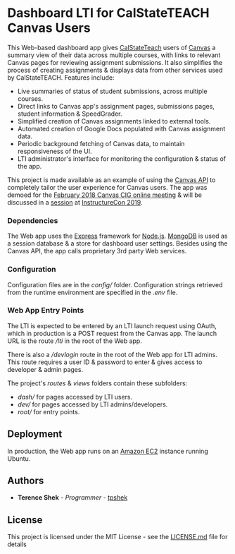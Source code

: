 # Dashboard LTI for CalStateTEACH Canvas Users

This Web-based dashboard app gives [CalStateTeach](https://www.calstateteach.net/) users of [Canvas](https://www.canvaslms.com/) a summary view of their data across multiple courses, with links to relevant Canvas pages for reviewing assignment submissions. It also simplifies the process of creating assignments & displays data from other services used by CalStateTEACH. Features include:

* Live summaries of status of student submissions, across multiple courses.
* Direct links to Canvas app's assignment pages, submissions pages, student information & SpeedGrader.
* Simplified creation of Canvas assignments linked to external tools.
* Automated creation of Google Docs populated with Canvas assignment data.
* Periodic background fetching of Canvas data, to maintain responsiveness of the UI.
* LTI administrator's interface for monitoring the configuration & status of the app.
 
This project is made available as an example of using the [Canvas API](https://canvas.instructure.com/doc/api/index.html) to completely tailor the user experience for Canvas users. The app was demoed for the [February 2018 Canvas CIG online meeting](https://community.canvaslms.com/docs/DOC-16226-february-2018-canvas-cig-zoom-share-agendanotes) & will be discussed in a [session](https://events.bizzabo.com/211400/agenda/session/78382) at [InstructureCon 2019](https://blog.canvaslms.com/news/instructurecon19).

### Dependencies

The Web app uses the [Express](https://expressjs.com/) framework for [Node.js](https://nodejs.org/). [MongoDB](https://www.mongodb.com/) is used as a session database & a store for dashboard user settings. Besides using the Canvas API, the app calls proprietary 3rd party Web services.

### Configuration

Configuration files are in the *config/* folder. Configuration strings retrieved from the runtime environment are specified in the *.env* file.

### Web App Entry Points

The LTI is expected to be entered by an LTI launch request using OAuth, which in production is a POST request from the Canvas app. The launch URL is the route */lti* in the root of the Web app. 

There is also a */devlogin* route in the root of the Web app for LTI admins. This route requires a user ID & password to enter & gives access to developer & admin pages.

The project's *routes* & *views* folders contain these subfolders:

* *dash/* for pages accessed by LTI users.
* *dev/* for pages accessed by LTI admins/developers.
 * *root/* for entry points.

## Deployment

In production, the Web app runs on an [Amazon EC2](https://aws.amazon.com/ec2/) instance running Ubuntu.


## Authors

* **Terence Shek** - *Programmer* - [tpshek](https://github.com/tpshek/)

## License

This project is licensed under the MIT License - see the [LICENSE.md](LICENSE.md) file for details
